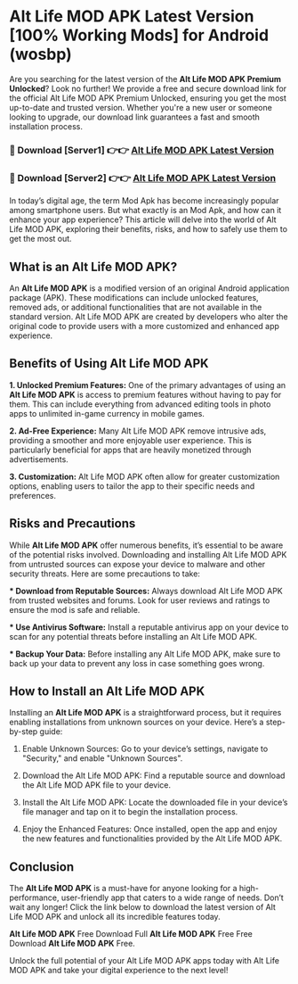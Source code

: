 # Alt Life MOD APK Latest Version [100% Working Mods] for Android (wosbp)

Are you searching for the latest version of the <strong>Alt Life MOD APK Premium Unlocked</strong>? Look no further! We provide a free and secure download link for the official Alt Life MOD APK Premium Unlocked, ensuring you get the most up-to-date and trusted version. Whether you're a new user or someone looking to upgrade, our download link guarantees a fast and smooth installation process.


<h3>🔴 Download [Server1] 👉👉 <a href="https://getmodsapk.pages.dev?q=Alt+Life+MOD+APK&ref=4R3">Alt Life MOD APK Latest Version</a></h3>

<h3>🔴 Download [Server2] 👉👉 <a href="https://getmodsapk.pages.dev?q=Alt+Life+MOD+APK&ref=4R3">Alt Life MOD APK Latest Version</a></h3>


In today’s digital age, the term Mod Apk has become increasingly popular among smartphone users. But what exactly is an Mod Apk, and how can it enhance your app experience? This article will delve into the world of Alt Life MOD APK, exploring their benefits, risks, and how to safely use them to get the most out.


<h2>What is an Alt Life MOD APK?</h2>

An <strong>Alt Life MOD APK</strong> is a modified version of an original Android application package (APK). These modifications can include unlocked features, removed ads, or additional functionalities that are not available in the standard version. Alt Life MOD APK are created by developers who alter the original code to provide users with a more customized and enhanced app experience.


<h2>Benefits of Using Alt Life MOD APK</h2>

<strong> 1. Unlocked Premium Features:</strong> One of the primary advantages of using an <strong>Alt Life MOD APK</strong> is access to premium features without having to pay for them. This can include everything from advanced editing tools in photo apps to unlimited in-game currency in mobile games.

<strong> 2. Ad-Free Experience:</strong> Many Alt Life MOD APK remove intrusive ads, providing a smoother and more enjoyable user experience. This is particularly beneficial for apps that are heavily monetized through advertisements.

<strong> 3. Customization:</strong> Alt Life MOD APK often allow for greater customization options, enabling users to tailor the app to their specific needs and preferences.


<h2>Risks and Precautions</h2>

While <strong>Alt Life MOD APK</strong> offer numerous benefits, it’s essential to be aware of the potential risks involved. Downloading and installing Alt Life MOD APK from untrusted sources can expose your device to malware and other security threats. Here are some precautions to take:

<strong> * Download from Reputable Sources:</strong> Always download Alt Life MOD APK from trusted websites and forums. Look for user reviews and ratings to ensure the mod is safe and reliable.

<strong> * Use Antivirus Software:</strong> Install a reputable antivirus app on your device to scan for any potential threats before installing an Alt Life MOD APK.

<strong> * Backup Your Data:</strong> Before installing any Alt Life MOD APK, make sure to back up your data to prevent any loss in case something goes wrong.


<h2>How to Install an Alt Life MOD APK</h2>

Installing an <strong>Alt Life MOD APK</strong> is a straightforward process, but it requires enabling installations from unknown sources on your device. Here’s a step-by-step guide:

 1. Enable Unknown Sources: Go to your device’s settings, navigate to "Security," and enable "Unknown Sources".

 2. Download the Alt Life MOD APK: Find a reputable source and download the Alt Life MOD APK file to your device.

 3. Install the Alt Life MOD APK: Locate the downloaded file in your device’s file manager and tap on it to begin the installation process.

 4. Enjoy the Enhanced Features: Once installed, open the app and enjoy the new features and functionalities provided by the Alt Life MOD APK.


<h2><strong>Conclusion</strong></h2>

The <strong>Alt Life MOD APK</strong> is a must-have for anyone looking for a high-performance, user-friendly app that caters to a wide range of needs. Don’t wait any longer! Click the link below to download the latest version of Alt Life MOD APK and unlock all its incredible features today.

<strong>Alt Life MOD APK</strong> Free Download Full <strong>Alt Life MOD APK</strong> Free Free Download <strong>Alt Life MOD APK</strong> Free.

Unlock the full potential of your Alt Life MOD APK apps today with Alt Life MOD APK and take your digital experience to the next level!